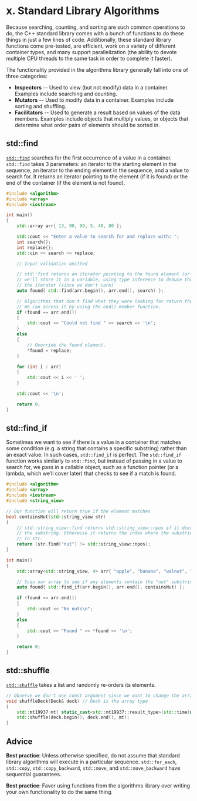 # x. Standard Library Algorithms

Because searching, counting, and sorting are such common operations to do, the C++ standard library comes with a bunch of functions to do these things in just a few lines of code. Additionally, these standard library functions come pre-tested, are efficient, work on a variety of different container types, and many support parallelization (the ability to devote multiple CPU threads to the same task in order to complete it faster).

The functionality provided in the algorithms library generally fall into one of three categories:

- **Inspectors** -- Used to view (but not modify) data in a container. Examples include searching and counting.
- **Mutators** -- Used to modify data in a container. Examples include sorting and shuffling.
- **Facilitators** -- Used to generate a result based on values of the data members. Examples include objects that multiply values, or objects that determine what order pairs of elements should be sorted in.

## std::find

[`std::find`](https://en.cppreference.com/w/cpp/algorithm/find) searches for the first occurrence of a value in a container. `std::find` takes 3 parameters: an iterator to the starting element in the sequence, an iterator to the ending element in the sequence, and a value to search for. It returns an iterator pointing to the element (if it is found) or the end of the container (if the element is not found).

```cpp
#include <algorithm>
#include <array>
#include <iostream>

int main()
{
    std::array arr{ 13, 90, 99, 5, 40, 80 };

    std::cout << "Enter a value to search for and replace with: ";
    int search{};
    int replace{};
    std::cin >> search >> replace;

    // Input validation omitted

    // std::find returns an iterator pointing to the found element (or the end of the container)
    // we'll store it in a variable, using type inference to deduce the type of
    // the iterator (since we don't care)
    auto found{ std::find(arr.begin(), arr.end(), search) };

    // Algorithms that don't find what they were looking for return the end iterator.
    // We can access it by using the end() member function.
    if (found == arr.end())
    {
        std::cout << "Could not find " << search << '\n';
    }
    else
    {
        // Override the found element.
        *found = replace;
    }

    for (int i : arr)
    {
        std::cout << i << ' ';
    }

    std::cout << '\n';

    return 0;
}
```

## std::find_if

Sometimes we want to see if there is a value in a container that matches some condition (e.g. a string that contains a specific substring) rather than an exact value. In such cases, `std::find_if` is perfect. The `std::find_if` function works similarly to `std::find`, but instead of passing in a value to search for, we pass in a callable object, such as a function pointer (or a lambda, which we’ll cover later) that checks to see if a match is found.

```cpp
#include <algorithm>
#include <array>
#include <iostream>
#include <string_view>

// Our function will return true if the element matches
bool containsNut(std::string_view str)
{
    // std::string_view::find returns std::string_view::npos if it doesn't find
    // the substring. Otherwise it returns the index where the substring occurs
    // in str.
    return (str.find("nut") != std::string_view::npos);
}

int main()
{
    std::array<std::string_view, 4> arr{ "apple", "banana", "walnut", "lemon" };

    // Scan our array to see if any elements contain the "nut" substring
    auto found{ std::find_if(arr.begin(), arr.end(), containsNut) };

    if (found == arr.end())
    {
        std::cout << "No nuts\n";
    }
    else
    {
        std::cout << "Found " << *found << '\n';
    }

    return 0;
}
```

## std::shuffle

[`std::shuffle`](https://en.cppreference.com/w/cpp/algorithm/random_shuffle) takes a list and randomly re-orders its elements.

```cpp
// Observe we don't use const argument since we want to change the array/deck
void shuffleDeck(Deck& deck) // Deck is the array type
{
	std::mt19937 mt{ static_cast<std::mt19937::result_type>(std::time(nullptr)) }; // Random seed
	std::shuffle(deck.begin(), deck.end(), mt);									   // Shuffle deck, since an array, no need to return
}
```



## Advice

**Best practice**: Unless otherwise specified, do not assume that standard library algorithms will execute in a particular sequence. `std::for_each`, `std::copy`, `std::copy_backward`, `std::move`, and `std::move_backward` have sequential guarantees.

**Best practice**: Favor using functions from the algorithms library over writing your own functionality to do the same thing.